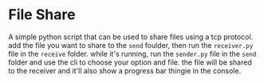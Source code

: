 # File Share
A simple python script that can be used to share files using a tcp protocol. add the file you want to share to the `send` foulder, then run the `receiver.py` file in the `receive` folder. while it's running, run the `sender.py` file in the `send` folder and use the cli to choose your option and file. the file will be shared to the receiver and it'll also show a progress bar thingie in the console.
